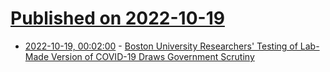 # [Published on 2022-10-19](index.md)

* [2022-10-19, 00:02:00](https://science.slashdot.org/story/22/10/18/2141247/boston-university-researchers-testing-of-lab-made-version-of-covid-19-draws-government-scrutiny?utm_source=rss1.0mainlinkanon&utm_medium=feed) - [Boston University Researchers' Testing of Lab-Made Version of COVID-19 Draws Government Scrutiny](https://science.slashdot.org/story/22/10/18/2141247/boston-university-researchers-testing-of-lab-made-version-of-covid-19-draws-government-scrutiny?utm_source=rss1.0mainlinkanon&utm_medium=feed)
